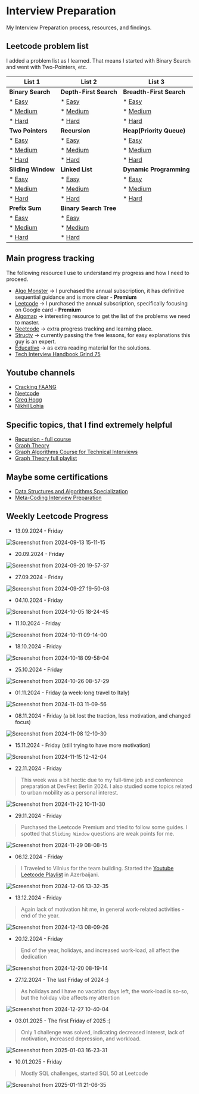 # Interview Preparation

My Interview Preparation process, resources, and findings.

## Leetcode problem list

I added a problem list as I learned. That means I started with Binary Search and went with Two-Pointers, etc.

| List 1                                                                          | List 2                                                                              | List 3                   |
| ------------------------------------------------------------------------------- | ----------------------------------------------------------------------------------- | ------------------------ |
| **Binary Search**                                                               | **Depth-First Search**                                                              | **Breadth-First Search** |
| * [Easy](https://leetcode.com/problem-list/binary-search/?difficulty=EASY)      | * [Easy](https://leetcode.com/problem-list/depth-first-search/?difficulty=EASY)     | * [Easy](https://leetcode.com/problem-list/breadth-first-search/?difficulty=EASY)                                                                |
| * [Medium](https://leetcode.com/problem-list/binary-search/?difficulty=MEDIUM)  | * [Medium](https://leetcode.com/problem-list/depth-first-search/?difficulty=MEDIUM) | * [Medium](https://leetcode.com/problem-list/breadth-first-search/?difficulty=MEDIUM)                                                                |                         |
| * [Hard](https://leetcode.com/problem-list/binary-search/?difficulty=HARD)      | * [Hard](https://leetcode.com/problem-list/depth-first-search/?difficulty=HARD)     | * [Hard](https://leetcode.com/problem-list/breadth-first-search/?difficulty=Hard)                                                                |                        |
| **Two Pointers**                                                                | **Recursion**                                                                       | **Heap(Priority Queue)** |
| * [Easy](https://leetcode.com/problem-list/two-pointers/?difficulty=EASY)       | * [Easy](https://leetcode.com/problem-list/recursion/?difficulty=EASY)              | * [Easy](https://leetcode.com/problem-list/heap-priority-queue/?difficulty=EASY)                                                                |
| * [Medium](https://leetcode.com/problem-list/two-pointers/?difficulty=MEDIUM)   | * [Medium](https://leetcode.com/problem-list/recursion/?difficulty=MEDIUM)          | * [Medium](https://leetcode.com/problem-list/heap-priority-queue/?difficulty=MEDIUM)                                                                |
| * [Hard](https://leetcode.com/problem-list/two-pointers/?difficulty=HARD)       | * [Hard](https://leetcode.com/problem-list/recursion/?difficulty=HARD)              | * [Hard](https://leetcode.com/problem-list/heap-priority-queue/?difficulty=HARD)                                                                |
| **Sliding Window**                                                              | **Linked List**                                                                     | **Dynamic Programming**                         |
| * [Easy](https://leetcode.com/problem-list/sliding-window/?difficulty=EASY)     | * [Easy](https://leetcode.com/problem-list/linked-list/?difficulty=EASY)            | * [Easy](https://leetcode.com/problem-list/dynamic-programming/?difficulty=EASY)     |
| * [Medium](https://leetcode.com/problem-list/sliding-window/?difficulty=MEDIUM) | * [Medium](https://leetcode.com/problem-list/linked-list/?difficulty=MEDIUM)        | * [Medium](https://leetcode.com/problem-list/dynamic-programming/?difficulty=MEDIUM)  |
| * [Hard](https://leetcode.com/problem-list/sliding-window/?difficulty=HARD)     | * [Hard](https://leetcode.com/problem-list/linked-list/?difficulty=MEDIUM)          | * [Hard](https://leetcode.com/problem-list/dynamic-programming/?difficulty=HARD)     |
| **Prefix Sum**                                                                  | **Binary Search Tree**                                                              |                          |
| * [Easy](https://leetcode.com/problem-list/prefix-sum/?difficulty=EASY)         | * [Easy](https://leetcode.com/problem-list/binary-search-tree/?difficulty=EASY)     |                          |
| * [Medium](https://leetcode.com/problem-list/prefix-sum/?difficulty=MEDIUM)     | * [Medium](https://leetcode.com/problem-list/binary-search-tree/?difficulty=MEDIUM) |                          |
| * [Hard](https://leetcode.com/problem-list/prefix-sum/?difficulty=HARD)         | * [Hard](https://leetcode.com/problem-list/binary-search-tree/?difficulty=HARD)     |                          |


## Main progress tracking

The following resource I use to understand my progress and how I need to proceed.

* [Algo Monster](https://algo.monster/) -> I purchased the annual subscription, it has definitive sequential guidance and is more clear - **Premium**
* [Leetcode](https://leetcode.com/u/srzayev/) -> I purchased the annual subscription, specifically focusing on Google card - **Premium**
* [Algomap](https://algomap.io/) -> interesting resource to get the list of the problems we need to master.
* [Neetcode](https://neetcode.io/) -> extra progress tracking and learning place.
* [Structy](https://structy.net/) -> currently passing the free lessons, for easy explanations this guy is an expert.
* [Educative](https://www.educative.io/courses/grokking-coding-interview-patterns-python) -> as extra reading material for the solutions.
* [Tech Interview Handbook Grind 75](https://www.techinterviewhandbook.org/grind75)

## Youtube channels

* [Cracking FAANG](https://www.youtube.com/@crackfaang)
* [Neetcode](https://www.youtube.com/@NeetCode)
* [Greg Hogg](https://www.youtube.com/@GregHogg)
* [Nikhil Lohia](https://www.youtube.com/@nikoo28)

## Specific topics, that I find extremely helpful

* [Recursion - full course](https://www.youtube.com/watch?v=IJDJ0kBx2LM)
* [Graph Theory](https://youtube.com/playlist?list=PLpXOY-RxVRTPPVLBP6-sz6CMWxhtrI-v_&si=Xn3EUW5QTgdk9KFK)
* [Graph Algorithms Course for Technical Interviews](https://www.youtube.com/watch?v=2_Uuixtc5i0)
* [Graph Theory full playlist](https://www.youtube.com/playlist?list=PLDV1Zeh2NRsDGO4--qE8yH72HFL1Km93P)


## Maybe some certifications

* [Data Structures and Algorithms Specialization](https://www.coursera.org/specializations/data-structures-algorithms)
* [Meta-Coding Interview Preparation](https://www.coursera.org/learn/coding-interview-preparation)

## Weekly Leetcode Progress

* 13.09.2024 - Friday

![Screenshot from 2024-09-13 15-11-15](https://github.com/user-attachments/assets/4c5eec89-cb73-4cd9-a067-c2a4bdc92f06)

* 20.09.2024 - Friday

![Screenshot from 2024-09-20 19-57-37](https://github.com/user-attachments/assets/761469b9-83fc-4b37-970d-2a10d4fb74db)

* 27.09.2024 - Friday

![Screenshot from 2024-09-27 19-50-08](https://github.com/user-attachments/assets/87835541-1351-441c-a94e-35791ebe461b)

* 04.10.2024 - Friday
  
![Screenshot from 2024-10-05 18-24-45](https://github.com/user-attachments/assets/2cfa9653-ab68-4dbe-be06-bacbc56b64ef)

* 11.10.2024 - Friday

![Screenshot from 2024-10-11 09-14-00](https://github.com/user-attachments/assets/aceb5083-6335-4945-a111-060f347a8e13)

* 18.10.2024 - Friday

![Screenshot from 2024-10-18 09-58-04](https://github.com/user-attachments/assets/0844cec5-94e5-4515-b19c-f4ecacb27890)

* 25.10.2024 - Friday

![Screenshot from 2024-10-26 08-57-29](https://github.com/user-attachments/assets/7d8e2d43-258d-4a80-8c75-751ee0059db9)

* 01.11.2024 - Friday (a week-long travel to Italy)

![Screenshot from 2024-11-03 11-09-56](https://github.com/user-attachments/assets/f8a7bdde-c760-405d-9b56-8a02ef3f279a)

* 08.11.2024 - Friday (a bit lost the traction, less motivation, and changed focus)

![Screenshot from 2024-11-08 12-10-30](https://github.com/user-attachments/assets/d42ae2bc-2b54-4928-9dd8-2fb5bef0b7d2)

* 15.11.2024 - Friday (still trying to have more motivation)

![Screenshot from 2024-11-15 12-42-04](https://github.com/user-attachments/assets/e2207d67-e970-4a40-a94b-c7735821bc60)

* 22.11.2024 - Friday

> This week was a bit hectic due to my full-time job and conference preparation at DevFest Berlin 2024. I also studied some topics related to urban mobility as a personal interest.

![Screenshot from 2024-11-22 10-11-30](https://github.com/user-attachments/assets/fde2259a-52e0-402d-8ea3-3144d47bdadb)

* 29.11.2024 - Friday

> Purchased the Leetcode Premium and tried to follow some guides. I spotted that `Sliding Window` questions are weak points for me.

![Screenshot from 2024-11-29 08-08-15](https://github.com/user-attachments/assets/8a7b76a2-7160-4b6a-a971-77c9fc5a3b53)

* 06.12.2024 - Friday
> I Traveled to Vilnius for the team building. Started the [Youtube Leetcode Playlist](https://www.youtube.com/playlist?list=PL0xSLrZOcI4vJlQlP25Nmc2_mjY1jY3G9) in Azerbaijani.

![Screenshot from 2024-12-06 13-32-35](https://github.com/user-attachments/assets/810b3076-e9d3-4f2c-b162-36fbfc8fcdda)


* 13.12.2024 - Friday
> Again lack of motivation hit me, in general work-related activities - end of the year.

![Screenshot from 2024-12-13 08-09-26](https://github.com/user-attachments/assets/17959c3e-c6b3-4b02-941c-eed39994d3c0)

* 20.12.2024 - Friday
> End of the year, holidays, and increased work-load, all affect the dedication

![Screenshot from 2024-12-20 08-19-14](https://github.com/user-attachments/assets/5688c7a0-7de7-4dab-a0e7-f48c6b74d75c)

* 27.12.2024 - The last Friday of 2024 :)
> As holidays and I have no vacation days left, the work-load is so-so, but the holiday vibe affects my attention

![Screenshot from 2024-12-27 10-40-04](https://github.com/user-attachments/assets/e09c82a1-bb4a-4470-a7d1-8cd7a2d6cbf1)

* 03.01.2025 - The first Friday of 2025 :)
> Only 1 challenge was solved, indicating decreased interest, lack of motivation, increased depression, and workload.

![Screenshot from 2025-01-03 16-23-31](https://github.com/user-attachments/assets/de8dff22-a145-4944-811b-e3b8b3d9c616)

* 10.01.2025 - Friday
> Mostly SQL challenges, started SQL 50 at Leetcode

  ![Screenshot from 2025-01-11 21-06-35](https://github.com/user-attachments/assets/16445442-d44f-4ab0-bd0c-5dff7c731a43)

